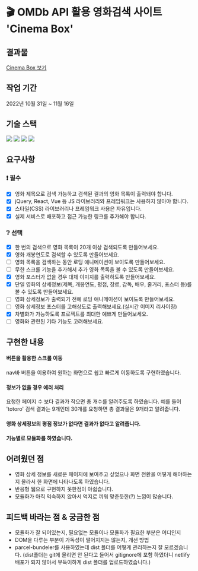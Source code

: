 # 🎬 OMDb API 활용 영화검색 사이트 'Cinema Box'

## 결과물
[Cinema Box 보기](https://remarkable-torrone-b8727f.netlify.app/)

##  작업 기간
2022년 10월 31일 ~ 11월 16일

## 기술 스택
<div>
<img src="https://img.shields.io/badge/JAVASCRIPT-F7DF1E?style=flat&logo=JAVASCRIPT&logoColor=white"/>
<img src="https://img.shields.io/badge/HTML5-E34F26?style=flat&logo=HTML5&logoColor=white"/>
<img src="https://img.shields.io/badge/CSS3-1572B6?style=flat&logo=CSS3&logoColor=white"/>
<img src="https://img.shields.io/badge/SASS-CC6699?style=flat&logo=SASS&logoColor=white"/>

## 요구사항

### ❗  필수

- [x] 영화 제목으로 검색 가능하고 검색된 결과의 영화 목록이 출력돼야 합니다.
- [x] jQuery, React, Vue 등 JS 라이브러리와 프레임워크는 사용하지 않아야 합니다.
- [x] 스타일(CSS) 라이브러리나 프레임워크 사용은 자유입니다.
- [x] 실제 서비스로 배포하고 접근 가능한 링크를 추가해야 합니다.

### ❔ 선택

- [x] 한 번의 검색으로 영화 목록이 20개 이상 검색되도록 만들어보세요.
- [x] 영화 개봉연도로 검색할 수 있도록 만들어보세요.
- [ ] 영화 목록을 검색하는 동안 로딩 애니메이션이 보이도록 만들어보세요.
- [ ] 무한 스크롤 기능을 추가해서 추가 영화 목록을 볼 수 있도록 만들어보세요.
- [x] 영화 포스터가 없을 경우 대체 이미지를 출력하도록 만들어보세요.
- [x] 단일 영화의 상세정보(제목, 개봉연도, 평점, 장르, 감독, 배우, 줄거리, 포스터 등)를 볼 수 있도록 만들어보세요.
- [ ] 영화 상세정보가 출력되기 전에 로딩 애니메이션이 보이도록 만들어보세요.
- [ ] 영화 상세정보 포스터를 고해상도로 출력해보세요.(실시간 이미지 리사이징)
- [x] 차별화가 가능하도록 프로젝트를 최대한 예쁘게 만들어보세요.
- [ ] 영화와 관련된 기타 기능도 고려해보세요.

## 구현한 내용
#### 버튼을 활용한 스크롤 이동
nav바 버튼을 이용하여 원하는 화면으로 쉽고 빠르게 이동하도록 구현하였습니다.

#### 정보가 없을 경우 에러 처리
요청한 페이지 수 보다 결과가 작으면 총 개수를 알려주도록 하였습니다.
예를 들어 'totoro' 검색 결과는 9개인데 30개를 요청하면 총 결과물은 9개라고 알려줍니다.

#### 영화 상세정보의 평점 정보가 없다면 결과가 없다고 알려줍니다.

#### 기능별로 모듈화를 하였습니다.

## 어려웠던 점
- 영화 상세 정보를 새로운 페이지에 보여주고 싶었으나 화면 전환을 어떻게 해야하는지 몰라서 한 화면에 나타나도록 하였습니다.
- 반응형 웹으로 구현하지 못한점이 아쉽습니다.
- 모듈화가 아직 익숙하지 않아서 억지로 끼워 맞춘듯한(?) 느낌이 많습니다.

## 피드백 바라는 점 & 궁금한 점
- 모듈화가 잘 되어있는지, 필요없는 모듈이나 모듈화가 필요한 부분은 어디인지
- DOM을 다루는 부분이 가독성이 떨어지지는 않는지, 개선 방법
- parcel-bundeler를 사용하였는데 dist 폴더를 어떻게 관리하는지 잘 모르겠습니다. (dist폴더는 git에 올리면 안 된다고 들어서 gitignore에 포함 하였더니 netlify 배포가 되지 않아서 부득이하게 dist 폴더를 업로드하였습니다.)